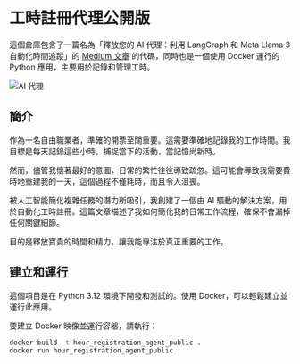 # 工時註冊代理公開版

這個倉庫包含了一篇名為「釋放您的 AI 代理：利用 LangGraph 和 Meta Llama 3 自動化時間追蹤」的 [Medium 文章](https://) 的代碼，同時也是一個使用 Docker 運行的 Python 應用，主要用於記錄和管理工時。

![AI 代理](cover.jpg)

<!-- 確保圖片後有空行，以便排版 -->

## 簡介

作為一名自由職業者，準確的開票至關重要。這需要準確地記錄我的工作時間。我目標是每天記錄這些小時，捕捉當下的活動，當記憶尚新時。

然而，儘管我懷著最好的意圖，日常的繁忙往往導致疏忽。這可能會導致我需要費時地重建我的一天，這個過程不僅耗時，而且令人沮喪。

被人工智能簡化複雜任務的潛力所吸引，我創建了一個由 AI 驅動的解決方案，用於自動化工時註冊。這篇文章描述了我如何簡化我的日常工作流程，確保不會漏掉任何關鍵細節。

目的是釋放寶貴的時間和精力，讓我能專注於真正重要的工作。

## 建立和運行

這個項目是在 Python 3.12 環境下開發和測試的。使用 Docker，可以輕鬆建立並運行此應用。

要建立 Docker 映像並運行容器，請執行：

```bash
docker build -t hour_registration_agent_public .
docker run hour_registration_agent_public

